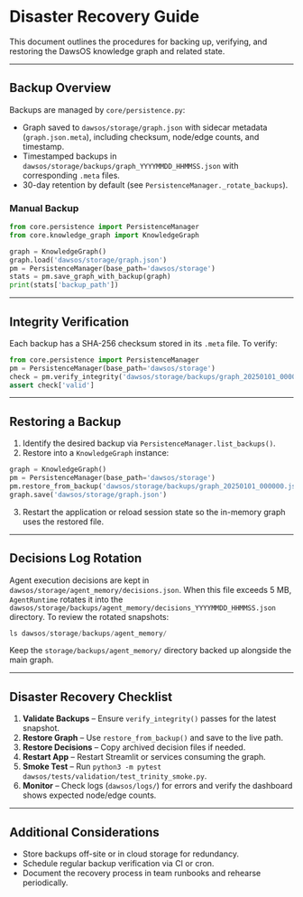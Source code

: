 # Disaster Recovery Guide

This document outlines the procedures for backing up, verifying, and restoring
the DawsOS knowledge graph and related state.

---

## Backup Overview

Backups are managed by `core/persistence.py`:
- Graph saved to `dawsos/storage/graph.json` with sidecar metadata
  (`graph.json.meta`), including checksum, node/edge counts, and timestamp.
- Timestamped backups in `dawsos/storage/backups/graph_YYYYMMDD_HHMMSS.json`
  with corresponding `.meta` files.
- 30-day retention by default (see `PersistenceManager._rotate_backups`).

### Manual Backup

```python
from core.persistence import PersistenceManager
from core.knowledge_graph import KnowledgeGraph

graph = KnowledgeGraph()
graph.load('dawsos/storage/graph.json')
pm = PersistenceManager(base_path='dawsos/storage')
stats = pm.save_graph_with_backup(graph)
print(stats['backup_path'])
```

---

## Integrity Verification

Each backup has a SHA-256 checksum stored in its `.meta` file. To verify:

```python
from core.persistence import PersistenceManager
pm = PersistenceManager(base_path='dawsos/storage')
check = pm.verify_integrity('dawsos/storage/backups/graph_20250101_000000.json')
assert check['valid']
```

---

## Restoring a Backup

1. Identify the desired backup via `PersistenceManager.list_backups()`.
2. Restore into a `KnowledgeGraph` instance:

```python
graph = KnowledgeGraph()
pm = PersistenceManager(base_path='dawsos/storage')
pm.restore_from_backup('dawsos/storage/backups/graph_20250101_000000.json', graph)
graph.save('dawsos/storage/graph.json')
```

3. Restart the application or reload session state so the in-memory graph uses
   the restored file.

---

## Decisions Log Rotation

Agent execution decisions are kept in `dawsos/storage/agent_memory/decisions.json`.
When this file exceeds 5 MB, `AgentRuntime` rotates it into the
`dawsos/storage/backups/agent_memory/decisions_YYYYMMDD_HHMMSS.json` directory.
To review the rotated snapshots:

```python
ls dawsos/storage/backups/agent_memory/
```

Keep the `storage/backups/agent_memory/` directory backed up alongside the main graph.

---

## Disaster Recovery Checklist

1. **Validate Backups** – Ensure `verify_integrity()` passes for the latest
   snapshot.
2. **Restore Graph** – Use `restore_from_backup()` and save to the live path.
3. **Restore Decisions** – Copy archived decision files if needed.
4. **Restart App** – Restart Streamlit or services consuming the graph.
5. **Smoke Test** – Run `python3 -m pytest dawsos/tests/validation/test_trinity_smoke.py`.
6. **Monitor** – Check logs (`dawsos/logs/`) for errors and verify the dashboard
   shows expected node/edge counts.

---

## Additional Considerations

- Store backups off-site or in cloud storage for redundancy.
- Schedule regular backup verification via CI or cron.
- Document the recovery process in team runbooks and rehearse periodically.
